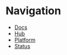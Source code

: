 # Navigation
- [Docs](https://docs.scopacasa.net)
- [Hub](https://www.scopacasa.net)
- [Platform](https://platform.scopacasa.net)
- [Status](https://status.scopacasa.net)